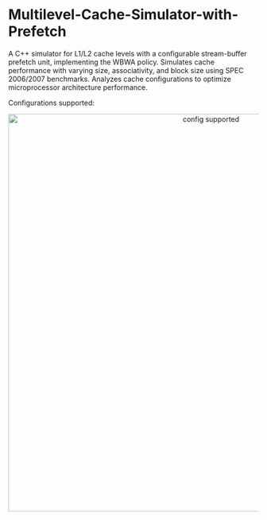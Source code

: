 # Multilevel-Cache-Simulator-with-Prefetch
A C++ simulator for L1/L2 cache levels with a configurable stream-buffer prefetch unit, implementing the WBWA policy. Simulates cache performance with varying size, associativity, and block size using SPEC 2006/2007 benchmarks. Analyzes cache configurations to optimize microprocessor architecture performance.

Configurations supported:
<div align="center">
<img width="800" alt="config supported" src="https://github.com/user-attachments/assets/1586344b-c055-4326-a633-3b3ee9589d26">
</div>
